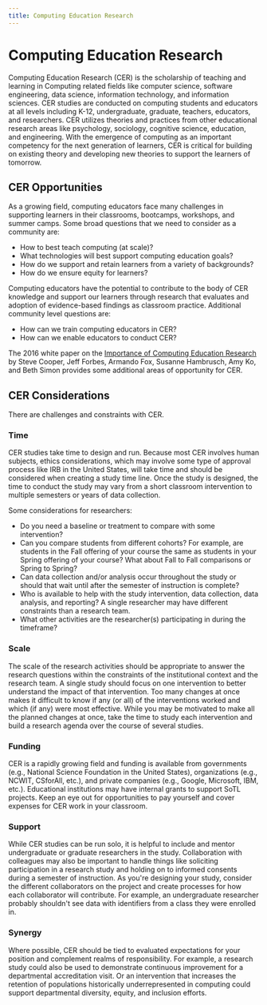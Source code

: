 ```yaml
---
title: Computing Education Research
---
```


# Computing Education Research

Computing Education Research (CER) is the scholarship of teaching and learning in Computing related fields like computer science, software engineering, data science, information technology, and information sciences.  CER studies are conducted on computing students and educators at all levels including K-12, undergraduate, graduate, teachers, educators, and researchers.  CER utilizes theories and practices from other educational research areas like psychology, sociology, cognitive science, education, and engineering. With the emergence of computing as an important competency for the next generation of learners, CER is critical for building on existing theory and developing new theories to support the learners of tomorrow.

## CER Opportunities

As a growing field, computing educators face many challenges in supporting learners in their classrooms, bootcamps, workshops, and summer camps.  Some broad questions that we need to consider as a community are:

  * How to best teach computing (at scale)?
  * What technologies will best support computing education goals?
  * How do we support and retain learners from a variety of backgrounds?
  * How do we ensure equity for learners?

Computing educators have the potential to contribute to the body of CER knowledge and support our learners through research that evaluates and adoption of evidence-based findings as classroom practice.  Additional community level questions are:

  * How can we train computing educators in CER?
  * How can we enable educators to conduct CER?
  
The 2016 white paper on the [Importance of Computing Education Research](https://cra.org/ccc/wp-content/uploads/sites/2/2015/01/CSEdResearchWhitePaper2016.pdf) by Steve Cooper, Jeff Forbes, Armando Fox, Susanne Hambrusch, Amy Ko, and Beth Simon provides some additional areas of opportunity for CER.
  
## CER Considerations

There are challenges and constraints with CER.  

### Time

CER studies take time to design and run.  Because most CER involves human subjects, ethics considerations, which may involve some type of approval process like IRB in the United States, will take time and should be considered when creating a study time line.  Once the study is designed, the time to conduct the study may vary from a short classroom intervention to multiple semesters or years of data collection. 

Some considerations for researchers:

  * Do you need a baseline or treatment to compare with some intervention?
  * Can you compare students from different cohorts?  For example, are students in the Fall offering of your course the same as students in your Spring offering of your course? What about Fall to Fall comparisons or Spring to Spring?
  * Can data collection and/or analysis occur throughout the study or should that wait until after the semester of instruction is complete?
  * Who is available to help with the study intervention, data collection, data analysis, and reporting?  A single researcher may have different constraints than a research team.
  * What other activities are the researcher(s) participating in during the timeframe?
  
### Scale

The scale of the research activities should be appropriate to answer the research questions within the constraints of the institutional context and the research team. A single study should focus on one intervention to better understand the impact of that intervention.  Too many changes at once makes it difficult to know if any (or all) of the interventions worked and which (if any) were most effective.  While you may be motivated to make all the planned changes at once, take the time to study each intervention and build a research agenda over the course of several studies.

### Funding

CER is a rapidly growing field and funding is available from governments (e.g., National Science Foundation in the United States), organizations (e.g., NCWIT, CSforAll, etc.), and private companies (e.g., Google, Microsoft, IBM, etc.).  Educational institutions may have internal grants to support SoTL projects.  Keep an eye out for opportunities to pay yourself and cover expenses for CER work in your classroom.

### Support

While CER studies can be run solo, it is helpful to include and mentor undergraduate or graduate researchers in the study.  Collaboration with colleagues may also be important to handle things like soliciting participation in a research study and holding on to informed consents during a semester of instruction.  As you're designing your study, consider the different collaborators on the project and create processes for how each collaborator will contribute.  For example, an undergraduate researcher probably shouldn't see data with identifiers from a class they were enrolled in.

### Synergy

Where possible, CER should be tied to evaluated expectations for your position and complement realms of responsibility. For example, a research study could also be used to demonstrate continuous improvement for a departmental accreditation visit. Or an intervention that increases the retention of populations historically underrepresented in computing could support departmental diversity, equity, and inclusion efforts.
